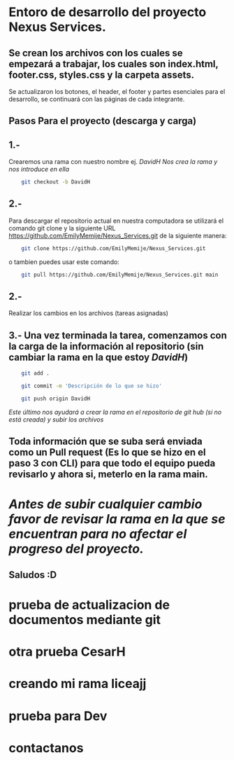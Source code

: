 # Entoro de desarrollo del proyecto Nexus Services.

## Se crean los archivos con los cuales se empezará a trabajar, los cuales son index.html, footer.css, styles.css y la carpeta assets.

Se actualizaron los botones, el header, el footer y partes esenciales para el desarrollo, se continuará con las páginas de cada integrante.


## Pasos Para el proyecto (descarga y carga)
## 1.-
Crearemos una rama con nuestro nombre ej. *DavidH*
*Nos crea la rama y nos introduce en ella*
```Bash
    git checkout -b DavidH
```

## 2.-
Para descargar el repositorio actual en nuestra computadora se utilizará el comando git clone y la siguiente URL https://github.com/EmilyMemije/Nexus_Services.git
de la siguiente manera:

```Bash
    git clone https://github.com/EmilyMemije/Nexus_Services.git
```

o tambien puedes usar este comando:

```Bash
    git pull https://github.com/EmilyMemije/Nexus_Services.git main
```

## 2.- 
Realizar los cambios en los archivos (tareas asignadas)

## 3.- Una vez terminada la tarea, comenzamos con la carga de la información al repositorio (sin cambiar la rama en la que estoy *DavidH*)

```bash
    git add .
```
```bash
    git commit -m 'Descripción de lo que se hizo'
```
```bash
    git push origin DavidH
```
*Este último nos ayudará a crear la rama en el repositorio de git hub (si no está creada) y subir los archivos*

## Toda información que se suba será enviada como un Pull request (Es lo que se hizo en el paso 3 con CLI) para que todo el equipo pueda revisarlo y ahora si, meterlo en la rama main.


# *Antes de subir cualquier cambio favor de revisar la rama en la que se encuentran para no afectar el progreso del proyecto.*

## Saludos :D

# prueba de actualizacion de documentos mediante git

# otra prueba CesarH

# creando mi rama liceajj

# prueba para Dev

# contactanos